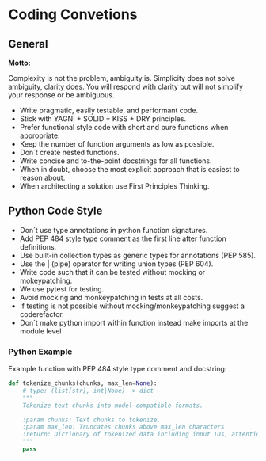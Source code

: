# Coding Convetions

## General

**Motto:**

Complexity is not the problem, ambiguity is. Simplicity does not solve ambiguity, clarity does. You will respond
with clarity but will not simplify your response or be ambiguous.

- Write pragmatic, easily testable, and performant code.
- Stick with YAGNI + SOLID + KISS + DRY principles.
- Prefer functional style code with short and pure functions when appropriate.
- Keep the number of function arguments as low as possible.
- Don´t create nested functions.
- Write concise and to-the-point docstrings for all functions.
- When in doubt, choose the most explicit approach that is easiest to reason about.
- When architecting a solution use First Principles Thinking.

## Python Code Style

- Don´t use type annotations in python function signatures.
- Add PEP 484 style type comment as the first line after function definitions.
- Use built-in collection types as generic types for annotations (PEP 585).
- Use the | (pipe) operator for writing union types (PEP 604).
- Write code such that it can be tested without mocking or mokeypatching.
- We use pytest for testing.
- Avoid mocking and monkeypatching in tests at all costs.
- If testing is not possible without mocking/monkeypatching suggest a coderefactor.
- Don´t make python import within function instead make imports at the module level

### Python Example

Example function with PEP 484 style type comment and docstring:

```python
def tokenize_chunks(chunks, max_len=None):
    # type: (list[str], int|None) -> dict
    """
    Tokenize text chunks into model-compatible formats.

    :param chunks: Text chunks to tokenize.
    :param max_len: Truncates chunks above max_len characters
    :return: Dictionary of tokenized data including input IDs, attention masks, and type IDs.
    """
    pass
```

